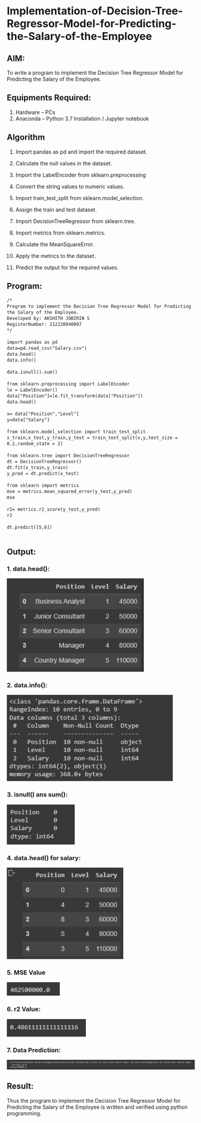 # Implementation-of-Decision-Tree-Regressor-Model-for-Predicting-the-Salary-of-the-Employee

## AIM:
To write a program to implement the Decision Tree Regressor Model for Predicting the Salary of the Employee.

## Equipments Required:
1. Hardware – PCs
2. Anaconda – Python 3.7 Installation / Jupyter notebook

## Algorithm

1. Import pandas as pd and import the required dataset.

2. Calculate the null values in the dataset.

3. Import the LabelEncoder from sklearn.preprocessing

4. Convert the string values to numeric values.

5. Import train_test_split from sklearn.model_selection.

6. Assign the train and test dataset.

7. Import DecisionTreeRegressor from sklearn.tree.

8. Import metrics from sklearn.metrics.

9. Calculate the MeanSquareError.

10. Apply the metrics to the dataset.

11. Predict the output for the required values.

## Program:
```
/*
Program to implement the Decision Tree Regressor Model for Predicting the Salary of the Employee.
Developed by: AKSHITH JOBIRIN S
RegisterNumber: 212220040007
*/

import pandas as pd
data=pd.read_csv("Salary.csv")
data.head()
data.info()

data.isnull().sum()

from sklearn.preprocessing import LabelEncoder
le = LabelEncoder()
data["Position"]=le.fit_transform(data["Position"])
data.head()

x= data["Position","Level"]
y=data["Salary"]

from sklearn.model_selection import train_test_split
x_train,x_test,y_train,y_test = train_test_split(x,y,test_size = 0.2,random_state = 2)

from sklearn.tree import DecisionTreeRegressor
dt = DecisionTreeRegressor()
dt.fit(x_train,y_train)
y_pred = dt.predict(x_test)

from sklearn import metrics
mse = metrics.mean_squared_error(y_test,y_pred)
mse

r2= metrics.r2_score(y_test,y_pred)
r2

dt.predict([5,6])


```

## Output:

### 1. data.head():

![linear regression using gradient descent](Output1.png)

### 2. data.info():

![linear regression using gradient descent](Output2.png)

### 3. isnull() ans sum():

![linear regression using gradient descent](Output3.png)

### 4. data.head() for salary:

![linear regression using gradient descent](Output4.png)

### 5. MSE Value

![linear regression using gradient descent](Output5.png)

### 6. r2 Value:

![linear regression using gradient descent](Output6.png)

### 7. Data Prediction:

![linear regression using gradient descent](Output7.png)

## Result:
Thus the program to implement the Decision Tree Regressor Model for Predicting the Salary of the Employee is written and verified using python programming.
